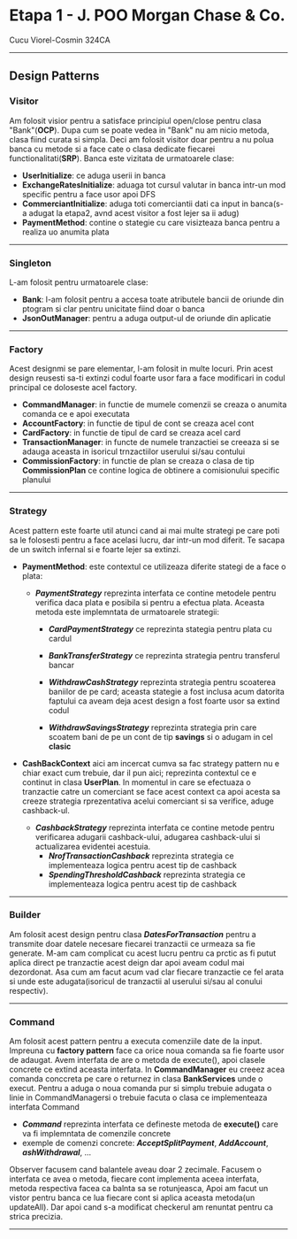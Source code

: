 # Etapa 1 - J. POO Morgan Chase & Co.
Cucu Viorel-Cosmin 324CA

---
## Design Patterns
### Visitor
Am folosit visior pentru a satisface principiul open/close pentru clasa "Bank"(**OCP**). Dupa cum se poate vedea in "Bank" nu am nicio metoda, clasa fiind curata si simpla. Deci am folosit visitor doar pentru a nu polua banca cu metode si a face cate o clasa dedicate fiecarei functionalitati(**SRP**). Banca este vizitata de urmatoarele clase:
- **UserInitialize**: ce aduga userii in banca
- **ExchangeRatesInitialize**: aduaga tot cursul valutar in banca intr-un mod specific pentru a face usor apoi DFS
- **CommerciantInitialize**: aduga toti comerciantii dati ca input in banca(s-a adugat la etapa2, avnd acest visitor a fost lejer sa ii adug)
- **PaymentMethod**: contine o stategie cu care visizteaza banca pentru a realiza uo anumita plata
---
### Singleton
L-am folosit pentru urmatoarele clase:
- **Bank**: l-am folosit pentru a accesa toate atributele bancii de oriunde din ptogram si clar pentru unicitate fiind doar o banca
- **JsonOutManager**: pentru a aduga output-ul de oriunde din aplicatie
---
### Factory
Acest designmi se pare elementar, l-am folosit in multe locuri. Prin acest design reusesti sa-ti extinzi codul foarte usor fara a face modificari in codul principal ce doloseste acel factory.
- **CommandManager**: in functie de mumele comenzii se creaza o anumita comanda ce e apoi executata
- **AccountFactory**: in functie de tipul de cont se creaza acel cont
- **CardFactory**: in functie de tipul de card se creaza acel card
- **TransactionManager**: in functe de numele tranzactiei se creeaza si se adauga aceasta in isoricul trnzactiilor userului si/sau contului
- **CommissionFactory**: in functie de plan se creaza o clasa de tip **CommissionPlan** ce contine logica de obtinere a comisionului specific planului
---
### Strategy 
Acest pattern este foarte util atunci cand ai mai multe strategi pe care poti sa le folosesti pentru a face acelasi lucru, dar intr-un mod diferit. Te sacapa de un switch infernal si e foarte lejer sa extinzi.
- **PaymentMethod**: este contextul ce utilizeaza diferite stategi de a face o plata:
  - ***PaymentStrategy*** reprezinta interfata ce contine metodele pentru verifica daca plata e posibila si pentru a efectua plata. Aceasta metoda este implemntata de urmatoarele strategii: 
      - ***CardPaymentStrategy*** ce reprezinta stategia pentru plata cu cardul

      - ***BankTransferStrategy*** ce reprezinta strategia pentru transferul bancar

      - ***WithdrawCashStrategy*** reprezinta strategia pentru scoaterea baniilor de pe card; aceasta stategie a fost inclusa acum datorita faptului ca aveam deja acest design a fost foarte usor sa extind codul
      - ***WithdrawSavingsStrategy*** reprezinta strategia prin care scoatem bani de pe un cont de tip **savings** si o adugam in cel **clasic**

- **CashBackContext** aici am incercat cumva sa fac strategy pattern nu e chiar exact cum trebuie, dar il pun aici; reprezinta contextul ce e continut in clasa **UserPlan**. In momentul in care se efectuaza o tranzactie catre un comerciant se face acest context ca apoi acesta sa creeze strategia rprezentativa acelui comerciant si sa verifice, aduge cashback-ul.
  - ***CashbackStrategy*** reprezinta interfata ce contine metode pentru verificarea adugarii cashback-ului, adugarea cashback-ului si actualizarea evidentei acestuia.
    - ***NrofTransactionCashback*** reprezinta strategia ce implementeaza logica pentru acest tip de cashback
    - ***SpendingThresholdCashback*** reprezinta strategia ce implementeaza logica pentru acest tip de cashback
---
### Builder
Am folosit acest design pentru clasa ***DatesForTransaction*** pentru a transmite doar datele necesare fiecarei tranzactii ce urmeaza sa fie generate. M-am cam complicat cu acest lucru pentru ca prctic as fi putut aplica direct pe tranzactie acest deign dar apoi aveam codul mai dezordonat. Asa cum am facut acum vad clar fiecare tranzactie ce fel arata si unde este adugata(isoricul de tranzactii al userului si/sau al conului respectiv).

---
### Command
Am folosit acest pattern pentru a executa comenziile date de la input. Impreuna cu **factory pattern** face ca orice noua comanda sa fie foarte usor de adaugat. Avem interfata de are o metoda de execute(), apoi clasele concrete ce extind aceasta interfata. In **CommandManager** eu creeez acea comanda conccreta pe care o returnez in clasa **BankServices** unde o execut. Pentru a aduga o noua comanda pur si simplu trebuie adugata o linie in CommandManagersi o trebuie facuta o clasa ce implementeaza interfata Command
- ***Command*** reprezinta interfata ce defineste metoda de **execute()** care va fi implemntata de comenzile concrete
- exemple de comenzi concrete: ***AcceptSplitPayment***, ***AddAccount***, ***ashWithdrawal***, ...

Observer facusem cand balantele aveau doar 2 zecimale. Facusem o interfata ce avea o metoda, fiecare cont implementa aceea interfata, metoda respectiva facea ca balnta sa se rotunjeasca, Apoi am facut un vistor pentru banca ce lua fiecare cont si aplica aceasta metoda(un updateAll). Dar apoi cand s-a modificat checkerul am renuntat pentru ca strica precizia.

---